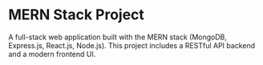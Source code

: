 # MERN Stack Project

A full-stack web application built with the MERN stack (MongoDB, Express.js, React.js, Node.js). This project includes a RESTful API backend and a modern frontend UI.


